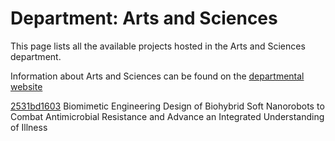 # Department: **Arts and Sciences**

This page lists all the available projects hosted in the Arts and Sciences department.

Information about Arts and Sciences can be found on the [departmental website](https://www.ucl.ac.uk/arts-sciences/ucl-arts-and-sciences)

[2531bd1603](../projects/2531bd1603.md) Biomimetic Engineering Design of Biohybrid Soft Nanorobots to Combat Antimicrobial Resistance and Advance an Integrated Understanding of Illness


